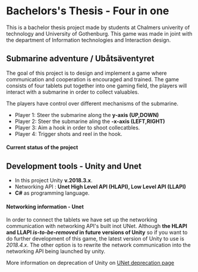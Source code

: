 # Bachelors's Thesis - Four in one
This is a bachelor thesis project made by students at Chalmers univerity of technology and University of Gothenburg.
This game was made in joint with the department of Information technologies and Interaction design.
## Submarine adventure / Ubåtsäventyret
The goal of this project is to design and implement a game where communication and cooperation is encouraged and trained.
The game consists of four tablets put together into one gaming field, the players will interact with a submarine in order to collect valuables.

The players have  control over different mechanisms of the submarine.
* Player 1: Steer the submarine along the **y-axis (UP,DOWN)**
* Player 2: Steer the submarine aling the **-x-axis (LEFT,RIGHT)**
* Player 3: Aim a hook in order to shoot collecatbles.
* Player 4: Trigger shots and reel in the hook.

#### Current status of the project




## Development tools - Unity and Unet
* In this project Unity **v.2018.3.x**.
* Networking API : **Unet High Level API (HLAPI),  Low Level API (LLAPI)**
* **C#** as programming language.

#### Networking information - Unet

In order to connect the tablets we have set up the networking communication with networking API's built inot UNet. Although  **the HLAPI and LLAPI _is-to-be-removed_ in future versions of Unity** so if you want to do further development of this game, the latest version of Unity to use is _2018.4.x_. 
The other option is to rewrite the network communication into the networking API being launched by unity.

More information on deprecation of Unity on [UNet deprecation page](https://support.unity3d.com/hc/en-us/articles/360001252086-UNet-Deprecation-FAQ)

